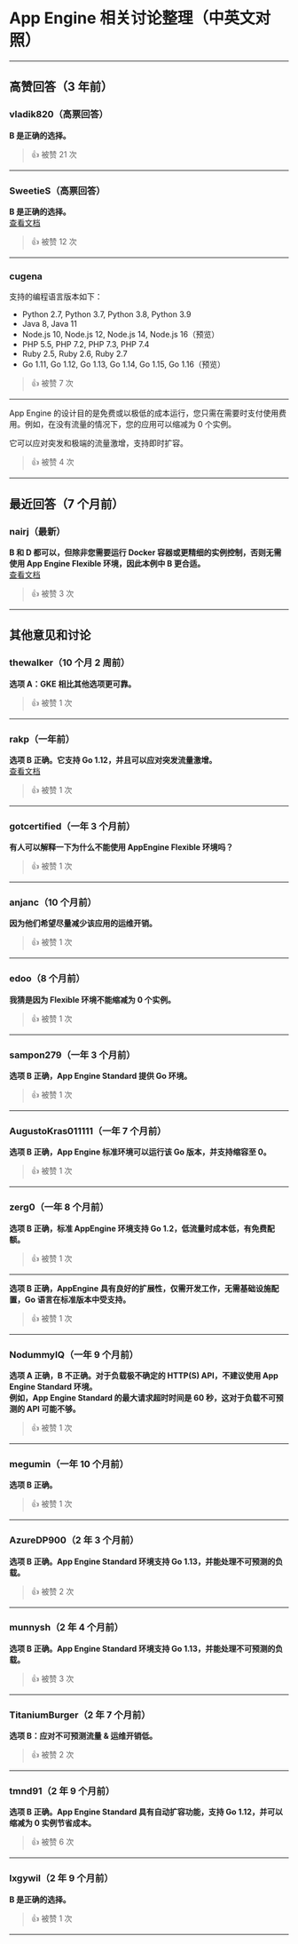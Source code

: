 # App Engine 相关讨论整理（中英文对照）

---

## 高赞回答（3 年前）

### vladik820（高票回答）
**B 是正确的选择。**  
> 👍 被赞 21 次

---

### SweetieS（高票回答）  
**B 是正确的选择。**  
[查看文档](https://cloud.google.com/appengine/docs/the-appengine-environments)  
> 👍 被赞 12 次

---

### cugena  
  
支持的编程语言版本如下：  
- Python 2.7, Python 3.7, Python 3.8, Python 3.9  
- Java 8, Java 11  
- Node.js 10, Node.js 12, Node.js 14, Node.js 16（预览）  
- PHP 5.5, PHP 7.2, PHP 7.3, PHP 7.4  
- Ruby 2.5, Ruby 2.6, Ruby 2.7  
- Go 1.11, Go 1.12, Go 1.13, Go 1.14, Go 1.15, Go 1.16（预览）  
> 👍 被赞 7 次

---
  
App Engine 的设计目的是免费或以极低的成本运行，您只需在需要时支付使用费用。例如，在没有流量的情况下，您的应用可以缩减为 0 个实例。
  
它可以应对突发和极端的流量激增，支持即时扩容。  
> 👍 被赞 4 次

---

## 最近回答（7 个月前）

### nairj（最新）  
**B 和 D 都可以，但除非您需要运行 Docker 容器或更精细的实例控制，否则无需使用 App Engine Flexible 环境，因此本例中 B 更合适。**  
[查看文档](https://cloud.google.com/appengine/docs/the-appengine-environments)  
> 👍 被赞 3 次

---

## 其他意见和讨论  

### thewalker（10 个月 2 周前）  
**选项 A：GKE 相比其他选项更可靠。**  
> 👍 被赞 1 次

---

### rakp（一年前）  
**选项 B 正确。它支持 Go 1.12，并且可以应对突发流量激增。**  
[查看文档](https://cloud.google.com/appengine/docs/the-appengine-environments)  
> 👍 被赞 1 次

---

### gotcertified（一年 3 个月前）  
**有人可以解释一下为什么不能使用 AppEngine Flexible 环境吗？**  
> 👍 被赞 1 次

---

### anjanc（10 个月前）  
**因为他们希望尽量减少该应用的运维开销。**  
> 👍 被赞 1 次

---

### edoo（8 个月前）  
**我猜是因为 Flexible 环境不能缩减为 0 个实例。**  
> 👍 被赞 1 次

---

### sampon279（一年 3 个月前）  
**选项 B 正确，App Engine Standard 提供 Go 环境。**  
> 👍 被赞 1 次

---

### AugustoKras011111（一年 7 个月前）  
**选项 B 正确，App Engine 标准环境可以运行该 Go 版本，并支持缩容至 0。**  
> 👍 被赞 1 次

---

### zerg0（一年 8 个月前）  
**选项 B 正确，标准 AppEngine 环境支持 Go 1.2，低流量时成本低，有免费配额。**  
> 👍 被赞 1 次

---

**选项 B 正确，AppEngine 具有良好的扩展性，仅需开发工作，无需基础设施配置，Go 语言在标准版本中受支持。**  
> 👍 被赞 1 次

---

### NodummyIQ（一年 9 个月前）  
**选项 A 正确，B 不正确。对于负载极不确定的 HTTP(S) API，不建议使用 App Engine Standard 环境。    
例如，App Engine Standard 的最大请求超时时间是 60 秒，这对于负载不可预测的 API 可能不够。**  
> 👍 被赞 1 次

---

### megumin（一年 10 个月前）  
**选项 B 正确。**  
> 👍 被赞 1 次

---

### AzureDP900（2 年 3 个月前）  
**选项 B 正确。App Engine Standard 环境支持 Go 1.13，并能处理不可预测的负载。**  
> 👍 被赞 2 次

---

### munnysh（2 年 4 个月前）  
**选项 B 正确。App Engine Standard 环境支持 Go 1.13，并能处理不可预测的负载。**  
> 👍 被赞 3 次

---

### TitaniumBurger（2 年 7 个月前）  
**选项 B：应对不可预测流量 & 运维开销低。**  
> 👍 被赞 2 次

---

### tmnd91（2 年 9 个月前）  
**选项 B 正确。App Engine Standard 具有自动扩容功能，支持 Go 1.12，并可以缩减为 0 实例节省成本。**  
> 👍 被赞 6 次

---

### lxgywil（2 年 9 个月前）  
**B 是正确的选择。**  
> 👍 被赞 1 次

---
